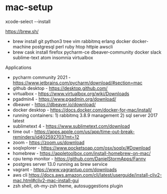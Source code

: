# mac-setup

xcode-select --install

https://brew.sh/
- brew install git python3 tree vim rabbitmq erlang docker docker-machine postgresql perl ruby htop httpie awscli
- brew cask install firefox pycharm-ce dbeaver-community docker slack sublime-text atom insomnia virtualbox

Applications
- pycharm community 2021 - https://www.jetbrains.com/pycharm/download/#section=mac
- github desktop - https://desktop.github.com/
- virtualbox - https://www.virtualbox.org/wiki/Downloads
- pgadmin4 - https://www.pgadmin.org/download/
- dbeaver - https://dbeaver.io/download/
- docker desktop - https://docs.docker.com/docker-for-mac/install/
- running containers: 1) rabbitmq 3.8.9 management 2) sql server 2017 latest   
- sublimetext 4 - https://www.sublimetext.com/download
- time out - https://apps.apple.com/us/app/time-out-break-reminders/id402592703?mt=12
- zoom - https://zoom.us/download
- soqlxplorer - https://www.pocketsoap.com/osx/soqlx/#Download
- homebrew - https://appletoolbox.com/install-homebrew-on-mac/
- cpu temp monitor - https://github.com/DanielStormApps/Fanny
- postgres server 13.0 running as brew service
- vagrant - https://www.vagrantup.com/downloads
- aws cli https://docs.aws.amazon.com/cli/latest/userguide/install-cliv2-mac.html#cliv2-mac-install-gui
- zsh shell, oh-my-zsh theme, autosuggestions plugin
